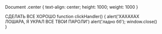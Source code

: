   Document .center { text-align: center; height: 1000; weight: 1000 }

СДЕЛАТЬ ВСЕ ХОРОШО function clickHandler() { alert('ХАХАХАХ ЛОШАРА, Я УКРАЛ ВСЕ ТВОИ ПАРОЛИ') alert('ладно бб'); window.close() }
